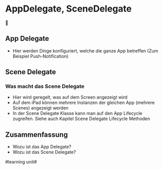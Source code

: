 # AppDelegate, SceneDelegate
🔄


## App Delegate
- Hier werden Dinge konfiguriert, welche die ganze App betreffen (Zum Beispiel Push-Notification)

## Scene Delegate

### Was macht das Scene Delegate
- Hier wird geregelt, was auf dem Screen angezeigt wird
- Auf dem iPad können mehrere Instanzen der gleichen App (mehrere Scenes) angezeigt werden
- In der Scene Delegate Klasse kann man auf den App Lifecycle zugreifen. Siehe auch Kapitel Scene Delegate Lifecycle Methoden

## Zusammenfassung
- Wozu ist das App Delegate?
- Wozu ist das Scene Delegate?



#learning unit#